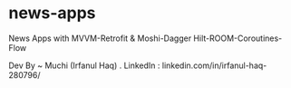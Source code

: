# news-apps
News Apps with MVVM-Retrofit &amp; Moshi-Dagger Hilt-ROOM-Coroutines-Flow

Dev By ~ Muchi (Irfanul Haq)
.
LinkedIn : linkedin.com/in/irfanul-haq-280796/
